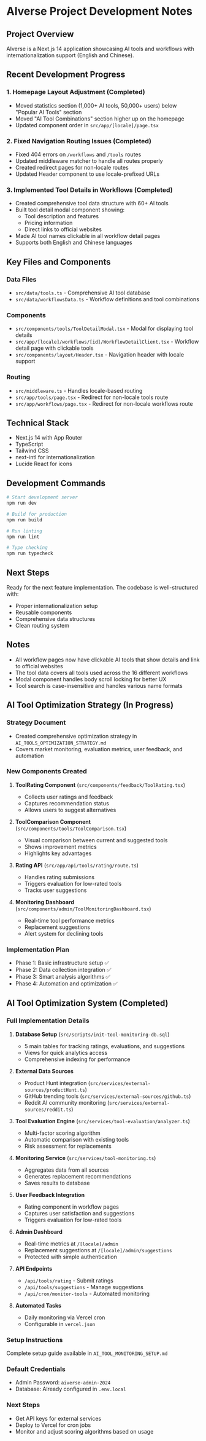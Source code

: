 # AIverse Project Development Notes

## Project Overview
AIverse is a Next.js 14 application showcasing AI tools and workflows with internationalization support (English and Chinese).

## Recent Development Progress

### 1. Homepage Layout Adjustment (Completed)
- Moved statistics section (1,000+ AI tools, 50,000+ users) below "Popular AI Tools" section
- Moved "AI Tool Combinations" section higher up on the homepage
- Updated component order in `src/app/[locale]/page.tsx`

### 2. Fixed Navigation Routing Issues (Completed)
- Fixed 404 errors on `/workflows` and `/tools` routes
- Updated middleware matcher to handle all routes properly
- Created redirect pages for non-locale routes
- Updated Header component to use locale-prefixed URLs

### 3. Implemented Tool Details in Workflows (Completed)
- Created comprehensive tool data structure with 60+ AI tools
- Built tool detail modal component showing:
  - Tool description and features
  - Pricing information
  - Direct links to official websites
- Made AI tool names clickable in all workflow detail pages
- Supports both English and Chinese languages

## Key Files and Components

### Data Files
- `src/data/tools.ts` - Comprehensive AI tool database
- `src/data/workflowsData.ts` - Workflow definitions and tool combinations

### Components
- `src/components/tools/ToolDetailModal.tsx` - Modal for displaying tool details
- `src/app/[locale]/workflows/[id]/WorkflowDetailClient.tsx` - Workflow detail page with clickable tools
- `src/components/layout/Header.tsx` - Navigation header with locale support

### Routing
- `src/middleware.ts` - Handles locale-based routing
- `src/app/tools/page.tsx` - Redirect for non-locale tools route
- `src/app/workflows/page.tsx` - Redirect for non-locale workflows route

## Technical Stack
- Next.js 14 with App Router
- TypeScript
- Tailwind CSS
- next-intl for internationalization
- Lucide React for icons

## Development Commands
```bash
# Start development server
npm run dev

# Build for production
npm run build

# Run linting
npm run lint

# Type checking
npm run typecheck
```

## Next Steps
Ready for the next feature implementation. The codebase is well-structured with:
- Proper internationalization setup
- Reusable components
- Comprehensive data structures
- Clean routing system

## Notes
- All workflow pages now have clickable AI tools that show details and link to official websites
- The tool data covers all tools used across the 16 different workflows
- Modal component handles body scroll locking for better UX
- Tool search is case-insensitive and handles various name formats

## AI Tool Optimization Strategy (In Progress)

### Strategy Document
- Created comprehensive optimization strategy in `AI_TOOLS_OPTIMIZATION_STRATEGY.md`
- Covers market monitoring, evaluation metrics, user feedback, and automation

### New Components Created
1. **ToolRating Component** (`src/components/feedback/ToolRating.tsx`)
   - Collects user ratings and feedback
   - Captures recommendation status
   - Allows users to suggest alternatives

2. **ToolComparison Component** (`src/components/tools/ToolComparison.tsx`)
   - Visual comparison between current and suggested tools
   - Shows improvement metrics
   - Highlights key advantages

3. **Rating API** (`src/app/api/tools/rating/route.ts`)
   - Handles rating submissions
   - Triggers evaluation for low-rated tools
   - Tracks user suggestions

4. **Monitoring Dashboard** (`src/components/admin/ToolMonitoringDashboard.tsx`)
   - Real-time tool performance metrics
   - Replacement suggestions
   - Alert system for declining tools

### Implementation Plan
- Phase 1: Basic infrastructure setup ✅
- Phase 2: Data collection integration ✅
- Phase 3: Smart analysis algorithms ✅
- Phase 4: Automation and optimization ✅

## AI Tool Optimization System (Completed)

### Full Implementation Details

1. **Database Setup** (`src/scripts/init-tool-monitoring-db.sql`)
   - 5 main tables for tracking ratings, evaluations, and suggestions
   - Views for quick analytics access
   - Comprehensive indexing for performance

2. **External Data Sources**
   - Product Hunt integration (`src/services/external-sources/productHunt.ts`)
   - GitHub trending tools (`src/services/external-sources/github.ts`)
   - Reddit AI community monitoring (`src/services/external-sources/reddit.ts`)

3. **Tool Evaluation Engine** (`src/services/tool-evaluation/analyzer.ts`)
   - Multi-factor scoring algorithm
   - Automatic comparison with existing tools
   - Risk assessment for replacements

4. **Monitoring Service** (`src/services/tool-monitoring.ts`)
   - Aggregates data from all sources
   - Generates replacement recommendations
   - Saves results to database

5. **User Feedback Integration**
   - Rating component in workflow pages
   - Captures user satisfaction and suggestions
   - Triggers evaluation for low-rated tools

6. **Admin Dashboard**
   - Real-time metrics at `/[locale]/admin`
   - Replacement suggestions at `/[locale]/admin/suggestions`
   - Protected with simple authentication

7. **API Endpoints**
   - `/api/tools/rating` - Submit ratings
   - `/api/tools/suggestions` - Manage suggestions
   - `/api/cron/monitor-tools` - Automated monitoring

8. **Automated Tasks**
   - Daily monitoring via Vercel cron
   - Configurable in `vercel.json`

### Setup Instructions
Complete setup guide available in `AI_TOOL_MONITORING_SETUP.md`

### Default Credentials
- Admin Password: `aiverse-admin-2024`
- Database: Already configured in `.env.local`

### Next Steps
- Get API keys for external services
- Deploy to Vercel for cron jobs
- Monitor and adjust scoring algorithms based on usage